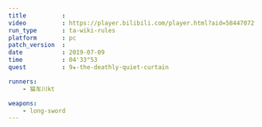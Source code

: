 ```yaml
---
title          :
video          : https://player.bilibili.com/player.html?aid=58447072
run_type       : ta-wiki-rules
platform       : pc
patch_version  :
date           : 2019-07-09
time           : 04'33"53
quest          : 9★-the-deathly-quiet-curtain

runners:
    - 猫车川kt

weapons:
    - long-sword
---
```

